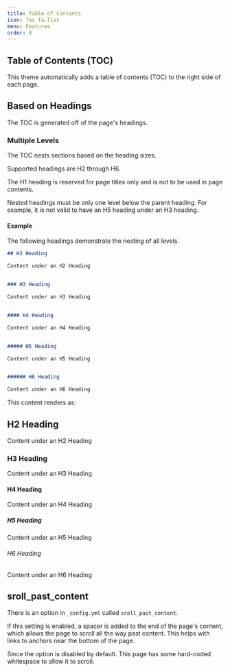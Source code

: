 ```yaml
---
title: Table of Contents
icon: fas fa-list
menu: Features
order: 8
---
```


## Table of Contents (TOC)

This theme automatically adds a table of contents (TOC) to the right side of each page.


## Based on Headings

The TOC is generated off of the page's headings.


### Multiple Levels

The TOC nests sections based on the heading sizes.

Supported headings are H2 through H6.

The H1 heading is reserved for page titles only and is not to be used in page contents.

Nested headings must be only one level below the parent heading. For example, it is not valid to have an H5 heading under an H3 heading.


#### Example

The following headings demonstrate the nesting of all levels.

```markdown
## H2 Heading

Content under an H2 Heading


### H3 Heading

Content under an H3 Heading


#### H4 Heading

Content under an H4 Heading


##### H5 Heading

Content under an H5 Heading


###### H6 Heading

Content under an H6 Heading
```

This content renders as:


## H2 Heading

Content under an H2 Heading


### H3 Heading

Content under an H3 Heading


#### H4 Heading

Content under an H4 Heading


##### H5 Heading

Content under an H5 Heading


###### H6 Heading

Content under an H6 Heading


## sroll_past_content

There is an option in `_config.yml` called `sroll_past_content`.

If this setting is enabled, a spacer is added to the end of the page's content, which allows the page to scroll all the way past content. This helps with links to anchors near the bottom of the page.

Since the option is disabled by default. This page has some hard-coded whitespace to allow it to scroll.

```























































```
